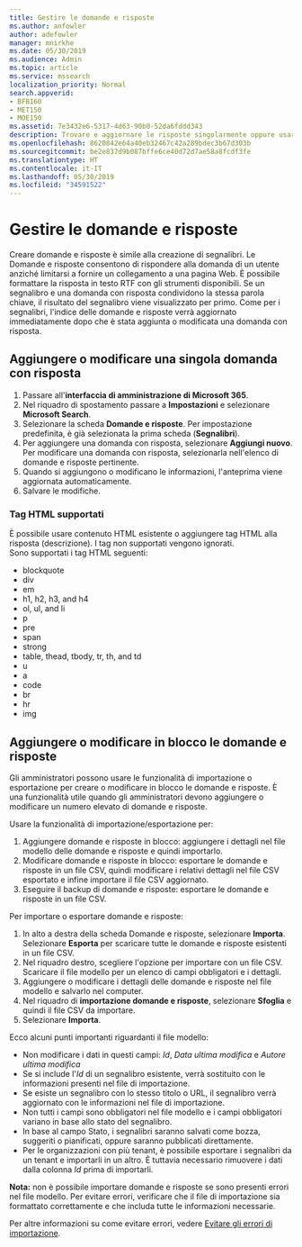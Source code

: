 ```yaml
---
title: Gestire le domande e risposte
ms.author: anfowler
author: adefowler
manager: mnirkhe
ms.date: 05/30/2019
ms.audience: Admin
ms.topic: article
ms.service: mssearch
localization_priority: Normal
search.appverid:
- BFB160
- MET150
- MOE150
ms.assetid: 7e3432e6-5317-4d63-90b0-52da6fddd343
description: Trovare e aggiornare le risposte singolarmente oppure usare gli strumenti di Microsoft Search disponibili per modificarle tutte contemporaneamente
ms.openlocfilehash: 8620842e64a40eb32467c42a289bdec3b67d303b
ms.sourcegitcommit: be2e837d9b087bffe6ce40d72d7ae58a8fcdf3fe
ms.translationtype: HT
ms.contentlocale: it-IT
ms.lasthandoff: 05/30/2019
ms.locfileid: "34591522"
---
```

# <a name="manage-qas"></a>Gestire le domande e risposte

Creare domande e risposte è simile alla creazione di segnalibri. Le Domande e risposte consentono di rispondere alla domanda di un utente anziché limitarsi a fornire un collegamento a una pagina Web. È possibile formattare la risposta in testo RTF con gli strumenti disponibili. Se un segnalibro e una domanda con risposta condividono la stessa parola chiave, il risultato del segnalibro viene visualizzato per primo. Come per i segnalibri, l'indice delle domande e risposte verrà aggiornato immediatamente dopo che è stata aggiunta o modificata una domanda con risposta. 

## <a name="add-or-edit-a-single-qa"></a>Aggiungere o modificare una singola domanda con risposta
1. Passare all'**interfaccia di amministrazione di Microsoft 365**.
1. Nel riquadro di spostamento passare a **Impostazioni** e selezionare **Microsoft Search**.
1. Selezionare la scheda **Domande e risposte**. Per impostazione predefinita, è già selezionata la prima scheda (**Segnalibri**).
1. Per aggiungere una domanda con risposta, selezionare **Aggiungi nuovo**.
Per modificare una domanda con risposta, selezionarla nell'elenco di domande e risposte pertinente.
1. Quando si aggiungono o modificano le informazioni, l'anteprima viene aggiornata automaticamente.
1. Salvare le modifiche.

### <a name="supported-html-tags"></a>Tag HTML supportati
È possibile usare contenuto HTML esistente o aggiungere tag HTML alla risposta (descrizione). I tag non supportati vengono ignorati.  
Sono supportati i tag HTML seguenti:
- blockquote
- div
- em
- h1, h2, h3, and h4
- ol, ul, and li
- p
- pre
- span
- strong
- table, thead, tbody, tr, th, and td
- u
- a
- code
- br
- hr
- img

## <a name="bulk-add-or-edit-qas"></a>Aggiungere o modificare in blocco le domande e risposte
Gli amministratori possono usare le funzionalità di importazione o esportazione per creare o modificare in blocco le domande e risposte. È una funzionalità utile quando gli amministratori devono aggiungere o modificare un numero elevato di domande e risposte. 

Usare la funzionalità di importazione/esportazione per:
1. Aggiungere domande e risposte in blocco: aggiungere i dettagli nel file modello delle domande e risposte e quindi importarlo.
1. Modificare domande e risposte in blocco: esportare le domande e risposte in un file CSV, quindi modificare i relativi dettagli nel file CSV esportato e infine importare il file CSV aggiornato.
1. Eseguire il backup di domande e risposte: esportare le domande e risposte in un file CSV.

Per importare o esportare domande e risposte:
1. In alto a destra della scheda Domande e risposte, selezionare **Importa**. Selezionare **Esporta** per scaricare tutte le domande e risposte esistenti in un file CSV.
1. Nel riquadro destro, scegliere l'opzione per importare con un file CSV.
Scaricare il file modello per un elenco di campi obbligatori e i dettagli. 
1. Aggiungere o modificare i dettagli delle domande e risposte nel file modello e salvarlo nel computer. 
1. Nel riquadro di **importazione domande e risposte**, selezionare **Sfoglia** e quindi il file CSV da importare.
1. Selezionare **Importa**.

Ecco alcuni punti importanti riguardanti il file modello:
- Non modificare i dati in questi campi: *Id*, *Data ultima modifica* e *Autore ultima modifica*
- Se si include l'*Id* di un segnalibro esistente, verrà sostituito con le informazioni presenti nel file di importazione.
- Se esiste un segnalibro con lo stesso titolo o URL, il segnalibro verrà aggiornato con le informazioni nel file di importazione.
- Non tutti i campi sono obbligatori nel file modello e i campi obbligatori variano in base allo stato del segnalibro.
- In base al campo Stato, i segnalibri saranno salvati come bozza, suggeriti o pianificati, oppure saranno pubblicati direttamente.
- Per le organizzazioni con più tenant, è possibile esportare i segnalibri da un tenant e importarli in un altro. È tuttavia necessario rimuovere i dati dalla colonna *Id* prima di importarli.

**Nota:** non è possibile importare domande e risposte se sono presenti errori nel file modello. Per evitare errori, verificare che il file di importazione sia formattato correttamente e che includa tutte le informazioni necessarie. 

Per altre informazioni su come evitare errori, vedere [Evitare gli errori di importazione](manage-bookmarks.md#prevent-import-errors).